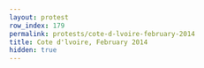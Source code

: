 ```yaml
---
layout: protest
row_index: 179
permalink: protests/cote-d-lvoire-february-2014
title: Cote d'lvoire, February 2014
hidden: true
---
```

